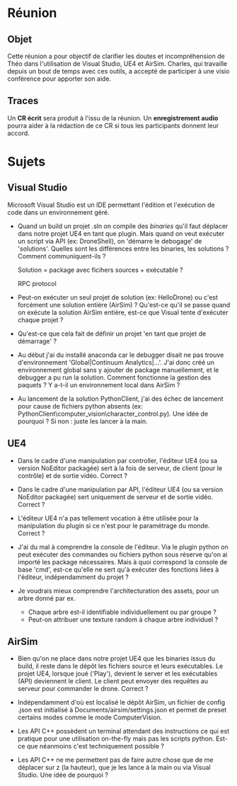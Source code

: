 # Réunion
## Objet
Cette réunion a pour objectif de clarifier les doutes et incompréhension de Théo dans l'utilisation de Visual Studio, UE4 et AirSim.
Charles, qui travaille depuis un bout de temps avec ces outils, a accepté de participer à une visio conférence pour apporter son aide.

## Traces
Un **CR écrit** sera produit à l'issu de la réunion. Un **enregistrement audio** pourra aider à la rédaction de ce CR si tous les participants donnent leur accord.

# Sujets
## Visual Studio
Microsoft Visual Studio est un IDE permettant l'édition et l'exécution de code dans un environnement géré.

- Quand un build un projet .sln on compile des _binaries_ qu'il faut déplacer dans notre projet UE4 en tant que plugin. Mais quand on veut exécuter un script via API (ex: DroneShell), on 'démarre le debogage' de 'solutions'. Quelles sont les différences entre les binaries, les solutions ? Comment communiquent-ils ?
	
	Solution = package avec ficihers sources + exécutable ?

	RPC protocol

- Peut-on exécuter un seul projet de solution (ex: HelloDrone) ou c'est forcément une solution entière (AirSim) ? Qu'est-ce qu'il se passe quand on exécute la solution AirSim entière, est-ce que Visual tente d'exécuter chaque projet ?

- Qu'est-ce que cela fait de définir un projet 'en tant que projet de démarrage' ?

- Au début j'ai du installé anaconda car le debugger disait ne pas trouve d'environnement 'Global|Continuum Analytics|...'. J'ai donc créé un environnement global sans y ajouter de package manuellement, et le debugger a pu run la solution. Comment fonctionne la gestion des paquets ? Y a-t-il un environnement local dans AirSim ?

- Au lancement de la solution PythonClient, j'ai des échec de lancement pour cause de fichiers python absents (ex: PythonClient\\computer\_vision\\character\_control.py). Une idée de pourquoi ?
	Si non : juste les lancer à la main.

## UE4
- Dans le cadre d'une manipulation par controller, l'éditeur UE4 (ou sa version NoEditor packagée) sert à la fois de serveur, de client (pour le contrôle) et de sortie vidéo. Correct ?

- Dans le cadre d'une manipulation par API, l'éditeur UE4 (ou sa version NoEditor packagée) sert uniquement de serveur et de sortie vidéo. Correct ?

- L'éditeur UE4 n'a pas tellement vocation à être utilisée pour la manipulation du plugin si ce n'est pour le paramétrage du monde. Correct ?

- J'ai du mal à comprendre la console de l'éditeur. Via le plugin python on peut exécuter des commandes ou fichiers python sous réserve qu'on ai importé les package nécessaires. Mais à quoi correspond la console de base 'cmd', est-ce qu'elle ne sert qu'à exécuter des fonctions liées à l'éditeur, indépendamment du projet ?

- Je voudrais mieux comprendre l'architecturation des assets, pour un arbre donné par ex.
	- Chaque arbre est-il identifiable individuellement ou par groupe ?
	- Peut-on attribuer une texture random à chaque arbre individuel ?

## AirSim
- Bien qu'on ne place dans notre projet UE4 que les binaries issus du build, il reste dans le dépôt les fichiers source et leurs exécutables. Le projet UE4, lorsque joué ('Play'), devient le server et les exécutables (API) deviennent le client. Le client peut envoyer des requêtes au serveur pour commander le drone. Correct ?

- Indépendamment d'où est localisé le dépôt AirSim, un fichier de config .json est initialisé à Documents/airsim/settings.json et permet de preset certains modes comme le mode ComputerVision.

- Les API C++ possèdent un terminal attendant des instructions ce qui est pratique pour une utilisation on-the-fly mais pas les scripts python. Est-ce que néanmoins c'est techniquement possible ?

- Les API C++ ne me permettent pas de faire autre chose que de me déplacer sur z (la hauteur), que je les lance à la main ou via Visual Studio. Une idée de pourquoi ?
